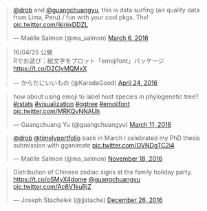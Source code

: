 <!-- addtoany:= -->

<link rel="stylesheet" href="https://guangchuangyu.github.io/css/font-awesome.min.css">

<blockquote class="twitter-tweet" data-lang="en"><p lang="en" dir="ltr"><a href="https://twitter.com/drob">@drob</a> and <a href="https://twitter.com/guangchuangyu">@guangchuangyu</a>, this is data surfing (air quality data from Lima, Peru) / fun with your cool pkgs. Thx! <a href="https://t.co/ikinjxDDZL">pic.twitter.com/ikinjxDDZL</a></p>&mdash; Maëlle Salmon (@ma_salmon) <a href="https://twitter.com/ma_salmon/status/706490090609106944">March 6, 2016</a></blockquote>

<blockquote class="twitter-tweet" data-lang="en"><p lang="ja" dir="ltr">16/04/25 公開<br>Rでお遊び：絵文字をプロット「emojifont」パッケージ <a href="https://t.co/D2ClyMQMxX">https://t.co/D2ClyMQMxX</a></p>&mdash; からだにいいもの (@KaradaGood) <a href="https://twitter.com/KaradaGood/status/724342323157454848">April 24, 2016</a></blockquote>


<blockquote class="twitter-tweet" data-lang="en"><p lang="en" dir="ltr">how about using emoji to label host species in phylogenetic tree? <a href="https://twitter.com/hashtag/rstats?src=hash">#rstats</a> <a href="https://twitter.com/hashtag/visualization?src=hash">#visualization</a> <a href="https://twitter.com/hashtag/ggtree?src=hash">#ggtree</a> <a href="https://twitter.com/hashtag/emojifont?src=hash">#emojifont</a> <a href="https://t.co/MRKQvNNAUh">pic.twitter.com/MRKQvNNAUh</a></p>&mdash; Guangchuang Yu (@guangchuangyu) <a href="https://twitter.com/guangchuangyu/status/708160510441566211">March 11, 2016</a></blockquote>


<blockquote class="twitter-tweet" data-lang="en"><p lang="en" dir="ltr"><a href="https://twitter.com/drob">@drob</a> <a href="https://twitter.com/timelyportfolio">@timelyportfolio</a> back in March I celebrated my PhD thesis submission with gganimate <a href="https://t.co/OVNDgTC2i4">pic.twitter.com/OVNDgTC2i4</a></p>&mdash; Maëlle Salmon (@ma_salmon) <a href="https://twitter.com/ma_salmon/status/799729775979806720">November 18, 2016</a></blockquote>



<blockquote class="twitter-tweet" data-lang="en"><p lang="en" dir="ltr">Distribution of Chinese zodiac signs at the family holiday party. <a href="https://t.co/oSMyX4dome">https://t.co/oSMyX4dome</a> <a href="https://twitter.com/guangchuangyu">@guangchuangyu</a> <a href="https://t.co/Ac6V1kuRjZ">pic.twitter.com/Ac6V1kuRjZ</a></p>&mdash; Joseph Stachelek (@jjstache) <a href="https://twitter.com/jjstache/status/813459335930056704">December 26, 2016</a></blockquote>



<script async src="//platform.twitter.com/widgets.js" charset="utf-8"></script>
